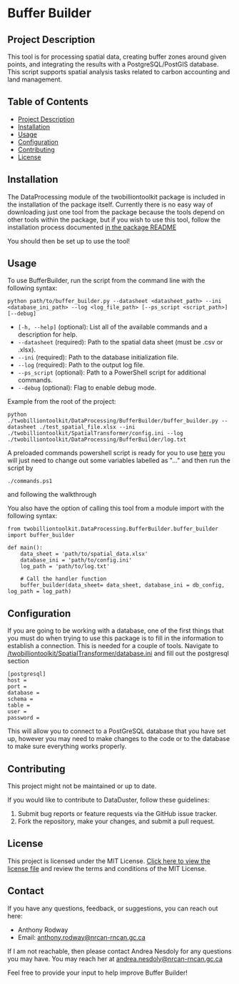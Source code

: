 # Buffer Builder

## Project Description

This tool is for processing spatial data, creating buffer zones around given points, and integrating the results with a PostgreSQL/PostGIS database. This script supports spatial analysis tasks related to carbon accounting and land management.

## Table of Contents

- [Project Description](#project-description)
- [Installation](#installation)
- [Usage](#usage)
- [Configuration](#configuration)
- [Contributing](#contributing)
- [License](#license)

## Installation

The DataProcessing module of the twobilliontoolkit package is included in the installation of the package itself. Currently there is no easy way of downloading just one tool from the package because the tools depend on other tools within the package, but if you wish to use this tool, follow the installation process documented [in the package README](../../../README.md)

You should then be set up to use the tool!

## Usage

To use BufferBuilder, run the script from the command line with the following syntax:
```
python path/to/buffer_builder.py --datasheet <datasheet_path> --ini <database_ini_path> --log <log_file_path> [--ps_script <script_path>] [--debug]
```
- `[-h, --help]` (optional): List all of the available commands and a description for help.
- `--datasheet` (required): Path to the spatial data sheet (must be .csv or .xlsx).
- `--ini` (required): Path to the database initialization file.
- `--log` (required): Path to the output log file.
- `--ps_script` (optional): Path to a PowerShell script for additional commands.
- `--debug` (optional): Flag to enable debug mode.

Example from the root of the project:
```
python ./twobilliontoolkit/DataProcessing/BufferBuilder/buffer_builder.py --datasheet ./test_spatial_file.xlsx --ini ./twobilliontoolkit/SpatialTransformer/config.ini --log ./twobilliontoolkit/DataProcessing/BufferBuilder/log.txt
```

A preloaded commands powershell script is ready for you to use [here](./commands.ps1) you will just need to change out some variables labelled as "..." and then run the script by 
```
./commands.ps1
```
and following the walkthrough

You also have the option of calling this tool from a module import with the following syntax:
```
from twobilliontoolkit.DataProcessing.BufferBuilder.buffer_builder import buffer_builder

def main():
    data_sheet = 'path/to/spatial_data.xlsx'
    database_ini = 'path/to/config.ini'
    log_path = 'path/to/log.txt'
    
    # Call the handler function
    buffer_builder(data_sheet= data_sheet, database_ini = db_config, log_path = log_path)
```

## Configuration

If you are going to be working with a database, one of the first things that you must do when trying to use this package is to fill in the information to establish a connection. This is needed for a couple of tools. Navigate to [/twobilliontoolkit/SpatialTransformer/database.ini](/twobilliontoolkit/SpatialTransformer/database.ini) and fill out the postgresql section

```
[postgresql]
host = 
port = 
database = 
schema = 
table = 
user = 
password = 
```
This will allow you to connect to a PostGreSQL database that you have set up, however you may need to make changes to the code or to the database to make sure everything works properly.

## Contributing

This project might not be maintained or up to date.

If you would like to contribute to DataDuster, follow these guidelines:

1. Submit bug reports or feature requests via the GitHub issue tracker.
2. Fork the repository, make your changes, and submit a pull request.

## License

This project is licensed under the MIT License. [Click here to view the license file](../../../LICENSE) and review the terms and conditions of the MIT License.

## Contact

If you have any questions, feedback, or suggestions, you can reach out here:

- Anthony Rodway
- Email: anthony.rodway@nrcan-rncan.gc.ca

If I am not reachable, then please contact Andrea Nesdoly for any questions you may have. You may reach her at andrea.nesdoly@nrcan-rncan.gc.ca

Feel free to provide your input to help improve Buffer Builder!